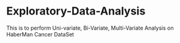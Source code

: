 # Exploratory-Data-Analysis
This is to perform Uni-variate, Bi-Variate, Multi-Variate Analysis on HaberMan Cancer DataSet
